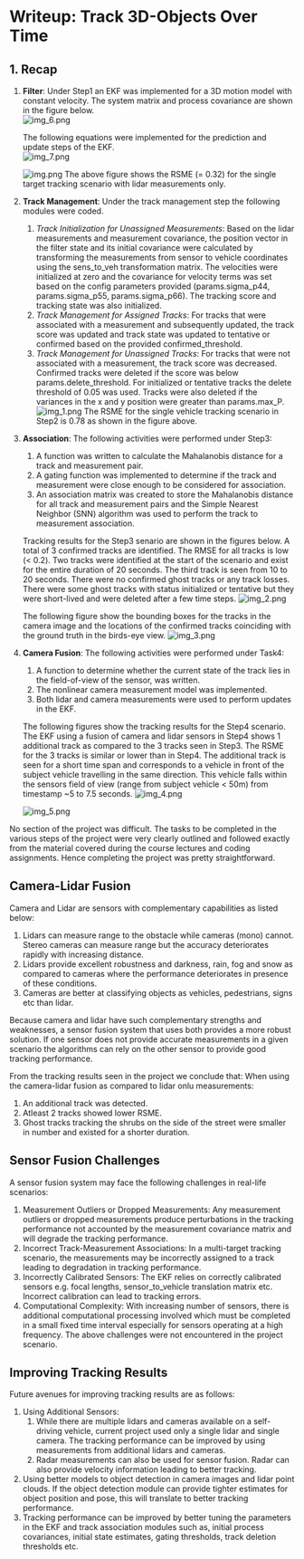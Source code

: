 # Writeup: Track 3D-Objects Over Time

## 1. Recap
1. **Filter**: Under Step1 an EKF was implemented for a 3D motion model with constant velocity. The system matrix and process covariance are shown in the figure below.    
   ![img_6.png](img_6.png)
   
   The following equations were implemented for the prediction and update steps of the EKF.  
   ![img_7.png](img_7.png)   
   
   
   ![img.png](img.png)
   The above figure shows the RSME (= 0.32) for the single target tracking scenario with lidar measurements only. 

2. **Track Management**: Under the track management step the following modules were coded.
   1. *Track Initialization for Unassigned Measurements*: Based on the lidar measurements and measurement covariance, the position vector in the filter state and its initial covariance were calculated by transforming the measurements from sensor to vehicle coordinates using the sens_to_veh transformation matrix. The velocities were initialized at zero and the covariance for velocity terms was set based on the config parameters provided (params.sigma_p44, params.sigma_p55, params.sigma_p66). The tracking score and tracking state was also initialized.
   2. *Track Management for Assigned Tracks*: For tracks that were associated with a measurement and subsequently updated, the track score was updated and track state was updated to tentative or confirmed based on the provided confirmed_threshold.
   3. *Track Management for Unassigned Tracks*: For tracks that were not associated with a measurement, the track score was decreased. Confirmed tracks were deleted if the score was below params.delete_threshold. For initialized or tentative tracks the delete threshold of 0.05 was used. Tracks were also deleted if the variances in the x and y position were greater than params.max_P.
   ![img_1.png](img_1.png)
   The RSME for the single vehicle tracking scenario in Step2 is 0.78 as shown in the figure above.
      

3. **Association**: The following activities were performed under Step3:
   1. A function was written to calculate the Mahalanobis distance for a track and measurement pair.
   2. A gating function was implemented to determine if the track and measurement were close enough to be considered for association. 
   3. An association matrix was created to store the Mahalanobis distance for all track and measurement pairs and the Simple Nearest Neighbor (SNN) algorithm was used to perform the track to measurement association.
   
   Tracking results for the Step3 senario are shown in the figures below. A total of 3 confirmed tracks are identified. The RMSE for all tracks is low (< 0.2). Two tracks were identified at the start of the scenario and exist for the entire duration of 20 seconds. The third track is seen from 10 to 20 seconds. There were no confirmed ghost tracks or any track losses. There were some ghost tracks with status initialized or tentative but they were short-lived and were deleted after a few time steps.
   ![img_2.png](img_2.png)
   
   The following figure show the bounding boxes for the tracks in the camera image and the locations of the confirmed tracks coinciding with the ground truth in the birds-eye view. 
   ![img_3.png](img_3.png)
   
4. **Camera Fusion**: The following activities were performed under Task4:
   1. A function to determine whether the current state of the track lies in the field-of-view of the sensor, was written.
   2. The nonlinear camera measurement model was implemented.
   3. Both lidar and camera measurements were used to perform updates in the EKF.
   
   The following figures show the tracking results for the Step4 scenario. The EKF using a fusion of camera and lidar sensors in Step4 shows 1 additional track as compared to the 3 tracks seen in Step3. The RSME for the 3 tracks is similar or lower than in Step4. The additional track is seen for a short time span and corresponds to a vehicle in front of the subject vehicle travelling in the same direction. This vehicle falls within the sensors field of view (range from subject vehicle < 50m) from timestamp ~5 to 7.5 seconds.
   ![img_4.png](img_4.png)
   
   ![img_5.png](img_5.png)

No section of the project was difficult. The tasks to be completed in the various steps of the project were very clearly outlined and followed exactly from the material covered during the course lectures and coding assignments. Hence completing the project was pretty straightforward.   

## Camera-Lidar Fusion 

Camera and Lidar are sensors with complementary capabilities as listed below:
1. Lidars can measure range to the obstacle while cameras (mono) cannot. Stereo cameras can measure range but the accuracy deteriorates rapidly with increasing distance.
2. Lidars provide excellent robustness and darkness, rain, fog and snow as compared to cameras where the performance deteriorates in presence of these conditions.
3. Cameras are better at classifying objects as vehicles, pedestrians, signs etc than lidar.

Because camera and lidar have such complementary strengths and weaknesses, a sensor fusion system that uses both provides a more robust solution. If one sensor does not provide accurate measurements in a given scenario the algorithms can rely on the other sensor to provide good tracking performance.  

From the tracking results seen in the project we conclude that:
When using the camera-lidar fusion as compared to lidar onlu measurements:
1. An additional track was detected. 
2. Atleast 2 tracks showed lower RSME. 
3. Ghost tracks tracking the shrubs on the side of the street were smaller in number and existed for a shorter duration.

## Sensor Fusion Challenges
A sensor fusion system may face the following challenges in real-life scenarios:
1. Measurement Outliers or Dropped Measurements: Any measurement outliers or dropped measurements produce perturbations in the tracking performance not accounted by the measurement covariance matrix and will degrade the tracking performance.
2. Incorrect Track-Measurement Associations: In a multi-target tracking scenario, the measurements may be incorrectly assigned to a track leading to degradation in tracking performance.
3. Incorrectly Calibrated Sensors: The EKF relies on correctly calibrated sensors e.g. focal lengths, sensor_to_vehicle translation matrix etc. Incorrect calibration can lead to tracking errors.
4. Computational Complexity: With increasing number of sensors, there is additional computational processing involved which must be completed in a small fixed time interval especially for sensors operating at a high frequency. 
The above challenges were not encountered in the project scenario.


## Improving Tracking Results
Future avenues for improving tracking results are as follows:
1. Using Additional Sensors: 
   1. While there are multiple lidars and cameras available on a self-driving vehicle,  current project used only a single lidar and single camera. The tracking performance can be improved by using measurements from additional lidars and cameras.
   2. Radar measurements can also be used for sensor fusion. Radar can also provide velocity information leading to better tracking.
2. Using better models to object detection in camera images and lidar point clouds. If the object detection module can provide tighter estimates for object position and pose, this will translate to better tracking performance.
3. Tracking performance can be improved by better tuning the parameters in the EKF and track association modules such as, initial process covariances, initial state estimates, gating thresholds, track deletion thresholds etc. 


